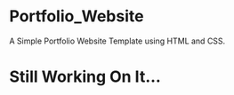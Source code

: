 # Portfolio_Website
A Simple Portfolio Website Template using HTML and CSS.

# Still Working On It...
